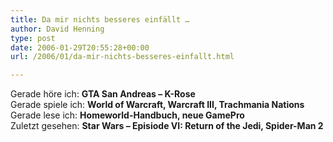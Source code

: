 ```yaml
---
title: Da mir nichts besseres einfällt …
author: David Henning
type: post
date: 2006-01-29T20:55:28+00:00
url: /2006/01/da-mir-nichts-besseres-einfallt.html

---
```

Gerade höre ich: **GTA San Andreas &#8211; K-Rose**  
Gerade spiele ich: **World of Warcraft, Warcraft III, Trachmania Nations**  
Gerade lese ich: **Homeworld-Handbuch, neue GamePro**  
Zuletzt gesehen: **Star Wars &#8211; Episiode VI: Return of the Jedi, Spider-Man 2**